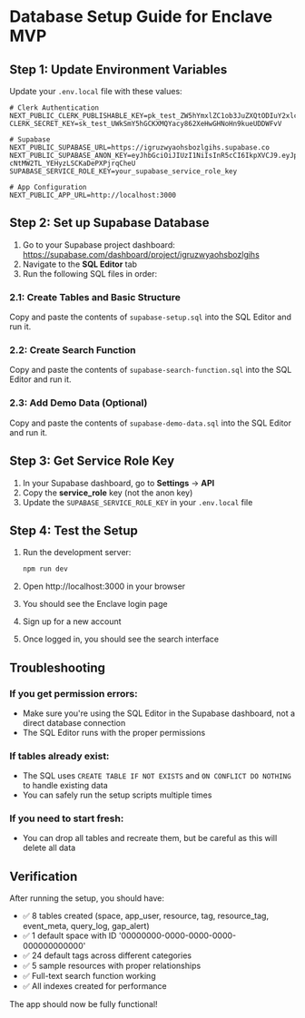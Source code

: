 # Database Setup Guide for Enclave MVP

## Step 1: Update Environment Variables

Update your `.env.local` file with these values:

```env
# Clerk Authentication
NEXT_PUBLIC_CLERK_PUBLISHABLE_KEY=pk_test_ZW5hYmxlZC1ob3JuZXQtODIuY2xlcmsuYWNjb3VudHMuZGV2JA
CLERK_SECRET_KEY=sk_test_UWkSmY5hGCKXMQYacy862XeHwGHNoHn9kueUDDWFvV

# Supabase
NEXT_PUBLIC_SUPABASE_URL=https://igruzwyaohsbozlgihs.supabase.co
NEXT_PUBLIC_SUPABASE_ANON_KEY=eyJhbGciOiJIUzI1NiIsInR5cCI6IkpXVCJ9.eyJpc3MiOiJzdXBhYmFzZSIsInJlZiI6ImlncnV6d3lhb2hzYm96bGdoaWhzIiwicm9sZSI6ImFub24iLCJpYXQiOjE3NTE1NzUzMDYsImV4cCI6MjA2NzE1MTMwNn0.voGVT5wnobV-cNtMW2TL_YEHyzLSCKaDePXPjrqCheU
SUPABASE_SERVICE_ROLE_KEY=your_supabase_service_role_key

# App Configuration
NEXT_PUBLIC_APP_URL=http://localhost:3000
```

## Step 2: Set up Supabase Database

1. Go to your Supabase project dashboard: https://supabase.com/dashboard/project/igruzwyaohsbozlgihs
2. Navigate to the **SQL Editor** tab
3. Run the following SQL files in order:

### 2.1: Create Tables and Basic Structure
Copy and paste the contents of `supabase-setup.sql` into the SQL Editor and run it.

### 2.2: Create Search Function
Copy and paste the contents of `supabase-search-function.sql` into the SQL Editor and run it.

### 2.3: Add Demo Data (Optional)
Copy and paste the contents of `supabase-demo-data.sql` into the SQL Editor and run it.

## Step 3: Get Service Role Key

1. In your Supabase dashboard, go to **Settings** → **API**
2. Copy the **service_role** key (not the anon key)
3. Update the `SUPABASE_SERVICE_ROLE_KEY` in your `.env.local` file

## Step 4: Test the Setup

1. Run the development server:
   ```bash
   npm run dev
   ```

2. Open http://localhost:3000 in your browser
3. You should see the Enclave login page
4. Sign up for a new account
5. Once logged in, you should see the search interface

## Troubleshooting

### If you get permission errors:
- Make sure you're using the SQL Editor in the Supabase dashboard, not a direct database connection
- The SQL Editor runs with the proper permissions

### If tables already exist:
- The SQL uses `CREATE TABLE IF NOT EXISTS` and `ON CONFLICT DO NOTHING` to handle existing data
- You can safely run the setup scripts multiple times

### If you need to start fresh:
- You can drop all tables and recreate them, but be careful as this will delete all data

## Verification

After running the setup, you should have:
- ✅ 8 tables created (space, app_user, resource, tag, resource_tag, event_meta, query_log, gap_alert)
- ✅ 1 default space with ID '00000000-0000-0000-0000-000000000000'
- ✅ 24 default tags across different categories
- ✅ 5 sample resources with proper relationships
- ✅ Full-text search function working
- ✅ All indexes created for performance

The app should now be fully functional!




